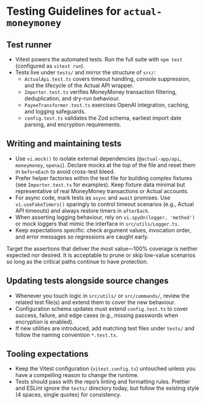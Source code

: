 # Testing Guidelines for `actual-moneymoney`

## Test runner

- Vitest powers the automated tests. Run the full suite with `npm test` (configured as `vitest run`).
- Tests live under `tests/` and mirror the structure of `src/`:
    - `ActualApi.test.ts` covers timeout handling, console suppression, and the lifecycle of the Actual API wrapper.
    - `Importer.test.ts` verifies MoneyMoney transaction filtering, deduplication, and dry-run behaviour.
    - `PayeeTransformer.test.ts` exercises OpenAI integration, caching, and logging safeguards.
    - `config.test.ts` validates the Zod schema, earliest import date parsing, and encryption requirements.

## Writing and maintaining tests

- Use `vi.mock()` to isolate external dependencies (`@actual-app/api`, `moneymoney`, `openai`). Declare mocks at the top of the file and reset them in `beforeEach` to avoid cross-test bleed.
- Prefer helper factories within the test file for building complex fixtures (see `Importer.test.ts` for examples). Keep fixture data minimal but representative of real MoneyMoney transactions or Actual accounts.
- For async code, mark tests as `async` and `await` promises. Use `vi.useFakeTimers()` sparingly to control timeout scenarios (e.g., Actual API timeouts) and always restore timers in `afterEach`.
- When asserting logging behaviour, rely on `vi.spyOn(logger, 'method')` or mock loggers that mimic the interface in `src/utils/Logger.ts`.
- Keep expectations specific: check argument values, invocation order, and error messages so regressions are caught early.

Target the assertions that deliver the most value—100% coverage is neither expected nor desired. It is acceptable to prune or
skip low-value scenarios so long as the critical paths continue to have protection.

## Updating tests alongside source changes

- Whenever you touch logic in `src/utils/` or `src/commands/`, review the related test file(s) and extend them to cover the new behaviour.
- Configuration schema updates must extend `config.test.ts` to cover success, failure, and edge cases (e.g., missing passwords when encryption is enabled).
- If new utilities are introduced, add matching test files under `tests/` and follow the naming convention `*.test.ts`.

## Tooling expectations

- Keep the Vitest configuration (`vitest.config.ts`) untouched unless you have a compelling reason to change the runtime.
- Tests should pass with the repo’s linting and formatting rules. Prettier and ESLint ignore the `tests/` directory today, but follow the existing style (4 spaces, single quotes) for consistency.
